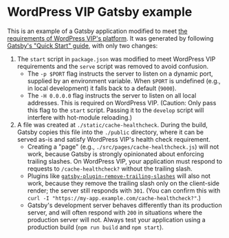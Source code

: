 # WordPress VIP Gatsby example

This is an example of a Gatsby application modified to meet [the requirements of WordPress VIP's platform](https://docs.wpvip.com/technical-references/node-js/#h-requirements). It was generated by following [Gatsby's "Quick Start" guide](https://www.gatsbyjs.com/docs/quick-start/), with only two changes:

1. The `start` script in `package.json` was modified to meet WordPress VIP requirements and the `serve` script was removed to avoid confusion.
   - The `-p $PORT` flag instructs the server to listen on a dynamic port, supplied by an environment variable. When `$PORT` is undefined (e.g., in local development) it falls back to a default (`9000`).
   - The `-H 0.0.0.0` flag instructs the server to listen on all local addresses. This is required on WordPress VIP. (Caution: Only pass this flag to the `start` script. Passing it to the `develop` script will interfere with hot-module reloading.)
2. A file was created at `./static/cache-healthcheck`. During the build, Gatsby copies this file into the `./public` directory, where it can be served as-is and satisfy WordPress VIP's health check requirement.
   - Creating a "page" (e.g., `./src/pages/cache-healthcheck.js`) will not work, because Gatsby is strongly opinionated about enforcing trailing slashes. On WordPress VIP, your application must respond to requests to `/cache-healthcheck?` without the trailing slash. 
   - Plugins like [`gatsby-plugin-remove-trailing-slashes`](https://www.gatsbyjs.com/plugins/gatsby-plugin-remove-trailing-slashes/) will also not work, because they remove the trailing slash only on the client-side render; the server still responds with `301`. (You can confirm this with `curl -I "https://my-app.example.com/cache-healthcheck?"`.)
   - Gatsby's development server behaves differently than its production server, and will often respond with `200` in situations where the production server will not. Always test your application using a production build (`npm run build` and `npm start`).
